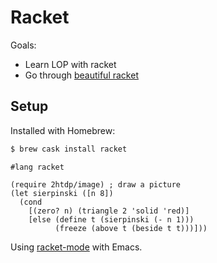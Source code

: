# Racket

Goals:
- Learn LOP with racket
- Go through [beautiful racket](https://beautifulracket.com)

## Setup

Installed with Homebrew: 
```bash
$ brew cask install racket
```

```racket
#lang racket

(require 2htdp/image) ; draw a picture
(let sierpinski ([n 8])
  (cond
    [(zero? n) (triangle 2 'solid 'red)]
    [else (define t (sierpinski (- n 1)))
          (freeze (above t (beside t t)))]))
```

Using [racket-mode](https://github.com/greghendershott/racket-mode) with Emacs. 
